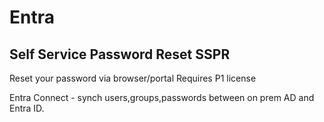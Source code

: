 # Entra 

## Self Service Password Reset SSPR 
Reset your password via browser/portal 
Requires P1 license 

Entra Connect - synch users,groups,passwords between on prem AD and Entra ID. 


